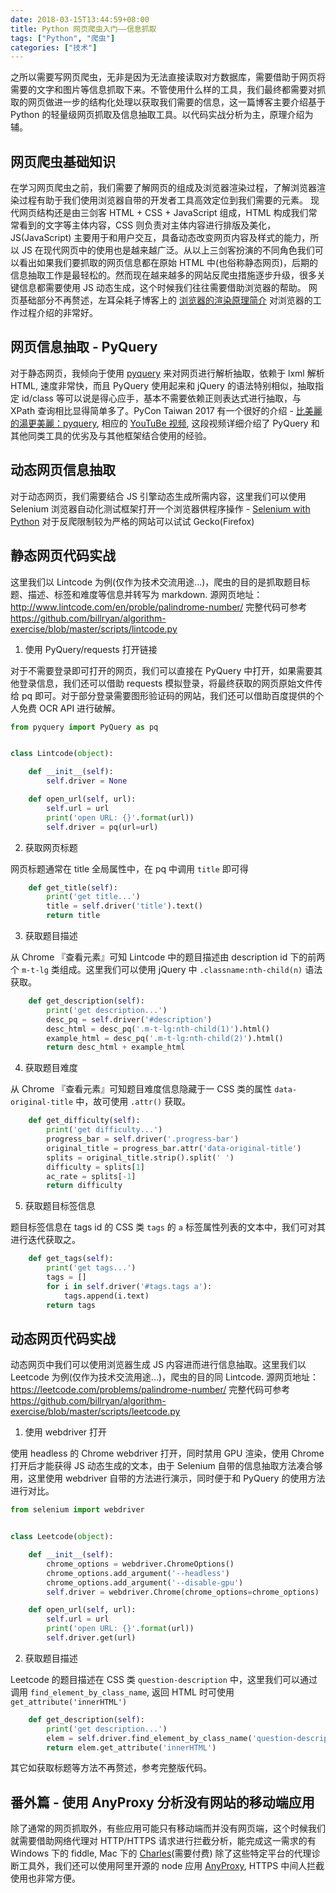 ```yaml
---
date: 2018-03-15T13:44:59+08:00
title: Python 网页爬虫入门——信息抓取
tags: ["Python", "爬虫"]
categories: ["技术"]
---
```


之所以需要写网页爬虫，无非是因为无法直接读取对方数据库，需要借助于网页将需要的文字和图片等信息抓取下来。不管使用什么样的工具，我们最终都需要对抓取的网页做进一步的结构化处理以获取我们需要的信息，这一篇博客主要介绍基于 Python 的轻量级网页抓取及信息抽取工具。以代码实战分析为主，原理介绍为辅。

## 网页爬虫基础知识

在学习网页爬虫之前，我们需要了解网页的组成及浏览器渲染过程，了解浏览器渲染过程有助于我们使用浏览器自带的开发者工具高效定位到我们需要的元素。
现代网页结构还是由三剑客 HTML + CSS + JavaScript 组成，HTML 构成我们常常看到的文字等主体内容，CSS 则负责对主体内容进行排版及美化，JS(JavaScript) 主要用于和用户交互，具备动态改变网页内容及样式的能力，所以 JS 在现代网页中的使用也是越来越广泛。从以上三剑客扮演的不同角色我们可以看出如果我们要抓取的网页信息都在原始 HTML 中(也俗称静态网页)，后期的信息抽取工作是最轻松的。然而现在越来越多的网站反爬虫措施逐步升级，很多关键信息都需要使用 JS 动态生成，这个时候我们往往需要借助浏览器的帮助。
网页基础部分不再赘述，左耳朵耗子博客上的 [浏览器的渲染原理简介](https://coolshell.cn/articles/9666.html) 对浏览器的工作过程介绍的非常好。

## 网页信息抽取 - PyQuery

对于静态网页，我倾向于使用 [pyquery](https://pythonhosted.org/pyquery/) 来对网页进行解析抽取，依赖于 lxml 解析 HTML, 速度非常快，而且 PyQuery 使用起来和 jQuery 的语法特别相似，抽取指定 id/class 等可以说是得心应手，基本不需要依赖正则表达式进行抽取，与 XPath 查询相比显得简单多了。PyCon Taiwan 2017 有一个很好的介绍 - [比美麗的湯更美麗：pyquery](https://tw.pycon.org/2017/en-us/events/talk/326506774788046936/), 相应的 [YouTuBe 视频](https://www.youtube.com/watch?v=ldf7N7N3OI4), 这段视频详细介绍了 PyQuery 和其他同类工具的优劣及与其他框架结合使用的经验。

## 动态网页信息抽取

对于动态网页，我们需要结合 JS 引擎动态生成所需内容，这里我们可以使用 Selenium 浏览器自动化测试框架打开一个浏览器供程序操作 - [Selenium with Python](http://selenium-python.readthedocs.io/) 对于反爬限制较为严格的网站可以试试 Gecko(Firefox)

## 静态网页代码实战

这里我们以 Lintcode 为例(仅作为技术交流用途...)，爬虫的目的是抓取题目标题、描述、标签和难度等信息并转写为 markdown.
源网页地址：<http://www.lintcode.com/en/proble/palindrome-number/>
完整代码可参考 <https://github.com/billryan/algorithm-exercise/blob/master/scripts/lintcode.py>

1. 使用 PyQuery/requests 打开链接

对于不需要登录即可打开的网页，我们可以直接在 PyQuery 中打开，如果需要其他登录信息，我们还可以借助 requests 模拟登录，将最终获取的网页原始文件传给 pq 即可。对于部分登录需要图形验证码的网站，我们还可以借助百度提供的个人免费 OCR API 进行破解。

```python
from pyquery import PyQuery as pq


class Lintcode(object):

    def __init__(self):
        self.driver = None

    def open_url(self, url):
        self.url = url
        print('open URL: {}'.format(url))
        self.driver = pq(url=url)
```

2. 获取网页标题

网页标题通常在 title 全局属性中，在 pq 中调用 `title` 即可得

```python
    def get_title(self):
        print('get title...')
        title = self.driver('title').text()
        return title
```

3. 获取题目描述

从 Chrome 『查看元素』可知 Lintcode 中的题目描述由 description id 下的前两个 `m-t-lg` 类组成。这里我们可以使用 jQuery 中 `.classname:nth-child(n)` 语法获取。

```python
    def get_description(self):
        print('get description...')
        desc_pq = self.driver('#description')
        desc_html = desc_pq('.m-t-lg:nth-child(1)').html()
        example_html = desc_pq('.m-t-lg:nth-child(2)').html()
        return desc_html + example_html
```

4. 获取题目难度

从 Chrome 『查看元素』可知题目难度信息隐藏于一 CSS 类的属性 `data-original-title` 中，故可使用 `.attr()` 获取。

```python
    def get_difficulty(self):
        print('get difficulty...')
        progress_bar = self.driver('.progress-bar')
        original_title = progress_bar.attr('data-original-title')
        splits = original_title.strip().split(' ')
        difficulty = splits[1]
        ac_rate = splits[-1]
        return difficulty
```

5. 获取题目标签信息

题目标签信息在 tags id 的 CSS 类 `tags` 的 `a` 标签属性列表的文本中，我们可对其进行迭代获取之。

```python
    def get_tags(self):
        print('get tags...')
        tags = []
        for i in self.driver('#tags.tags a'):
            tags.append(i.text)
        return tags
```

## 动态网页代码实战

动态网页中我们可以使用浏览器生成 JS 内容进而进行信息抽取。这里我们以 Leetcode 为例(仅作为技术交流用途...)，爬虫的目的同 Lintcode.
源网页地址：<https://leetcode.com/problems/palindrome-number/>
完整代码可参考 <https://github.com/billryan/algorithm-exercise/blob/master/scripts/leetcode.py>

1. 使用 webdriver 打开

使用 headless 的 Chrome webdriver 打开，同时禁用 GPU 渲染，使用 Chrome 打开后才能获得 JS 动态生成的文本，由于 Selenium 自带的信息抽取方法凑合够用，这里使用 webdriver 自带的方法进行演示，同时便于和 PyQuery 的使用方法进行对比。

```python
from selenium import webdriver


class Leetcode(object):

    def __init__(self):
        chrome_options = webdriver.ChromeOptions()
        chrome_options.add_argument('--headless')
        chrome_options.add_argument('--disable-gpu')
        self.driver = webdriver.Chrome(chrome_options=chrome_options)

    def open_url(self, url):
        self.url = url
        print('open URL: {}'.format(url))
        self.driver.get(url)
```

2. 获取题目描述

Leetcode 的题目描述在 CSS 类 `question-description` 中，这里我们可以通过调用 `find_element_by_class_name`, 返回 HTML 时可使用 `get_attribute('innerHTML')`

```python
    def get_description(self):
        print('get description...')
        elem = self.driver.find_element_by_class_name('question-description')
        return elem.get_attribute('innerHTML')
```

其它如获取标题等方法不再赘述，参考完整版代码。

## 番外篇 - 使用 AnyProxy 分析没有网站的移动端应用

除了通常的网页抓取外，有些应用可能只有移动端而并没有网页端，这个时候我们就需要借助网络代理对 HTTP/HTTPS 请求进行拦截分析，能完成这一需求的有 Windows 下的 fiddle, Mac 下的 [Charles](https://www.charlesproxy.com/)(需要付费) 除了这些特定平台的代理诊断工具外，我们还可以使用阿里开源的 node 应用 [AnyProxy](http://anyproxy.io/cn/), HTTPS 中间人拦截使用也非常方便。